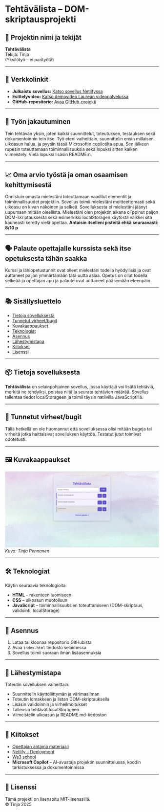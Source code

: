 # Tehtävälista – DOM-skriptausprojekti

## 👤 Projektin nimi ja tekijät
**Tehtävälista**  
Tekijä: Tinja  
(Yksilötyö – ei parityötä)

---

## 🔗 Verkkolinkit
- **Julkaistu sovellus:** [Katso sovellus Netlifyssa](https://tehtavalistajava.netlify.app/)
- **Esittelyvideo:** [Katso demovideo Laurean videopalvelussa](https://google.com)
- **GitHub-repositorio:** [Avaa GitHub-projekti](https://github.com/pennanentinja/ToDo-java)

---

## 🤝 Työn jakautuminen
Tein tehtävän yksin, joten kaikki suunnittelut, toteutuksen, testauksen sekä dokumentoinnin tein itse. Työ eteni vaiheittain, suunnittelin ensin millaisen ulkoasun halua, ja pyysin tässä Microsoftin copilotilta apua. Sen jälkeen rupesin toteuttamaan toiminnallisuuksia sekä lopuksi sitten kaiken viimeistely. Vielä lopuksi lisäsin README:n.

---

## 📈 Oma arvio työstä ja oman osaamisen kehittymisestä
Onnistuin omasta mielestäni toteuttamaan vaaditut elementit ja toiminnallisuudet projektiin. Sovellus toimii mielestäni moitteettomasti sekä ulkoasu on kivan näköinen ja selkeä. Sovelluksesta ei mielestäni jäänyt uupumaan mitään oleellista. Mielestäni olen projektin aikana ol´ppinut paljon DOM-skriptauksesta sekä esimerkiksi localStoragen käytöstä vaikkei sitä kauheasti keretty vielä opettaa. 
**Antaisin itselleni pisteitä ehkä seuraavasti: 8/10 p**

---

## 🗣️ Palaute opettajalle kurssista sekä itse opetuksesta tähän saakka
Kurssi ja lähiopetustunnit ovat olleet mielestäni todella hyödyllisiä ja ovat auttaneet paljon ymmärtämään tätä uutta asiaa. Opetus on ollut todella selkeää ja opettajan apu ja palaute ovat auttaneet pääsemään eteenpäin. 

---

## 📚 Sisällysluettelo
- [Tietoja sovelluksesta](#tietoja-sovelluksesta)
- [Tunnetut virheet/bugit](#tunnetut-virheetbugit)
- [Kuvakaappaukset](#kuvakaappaukset)
- [Teknologiat](#teknologiat)
- [Asennus](#asennus)
- [Lähestymistapa](#lähestymistapa)
- [Kiitokset](#kiitokset)
- [Lisenssi](#lisenssi)

---

## 📦 Tietoja sovelluksesta
**Tehtävälista** on selainpohjainen sovellus, jossa käyttäjä voi lisätä tehtäviä, merkitä ne tehdyiksi, poistaa niitä ja seurata tehtävien määrää. Sovellus tallentaa tiedot localStorageen ja toimii täysin natiivilla JavaScriptillä.

---

## 🐞 Tunnetut virheet/bugit
Tällä hetkellä en ole huomannut että sovelluksessa olisi mitään bugeja tai virheitä jotka haittaisivat sovelluksen käyttöä. Testatut jutut toimivat odotetusti.

---

## 🖼️ Kuvakaappaukset
![Sovellus](kuvat/Sovellus.png)  
*Kuva: Tinja Pennanen*

---

## 🛠️ Teknologiat
Käytin seuraavia teknologioita:
- **HTML** – rakenteen luomiseen
- **CSS** – ulkoasun muotoiluun
- **JavaScript** – toiminnallisuuksien toteuttamiseen (DOM-skriptaus, validointi, localStorage)

---

## 🚀 Asennus
1. Lataa tai kloonaa repositorio GitHubista
2. Avaa `index.html` tiedosto selaimessa
3. Sovellus toimii suoraan ilman lisäasennuksia

---

## 🧭 Lähestymistapa
Toteutin sovelluksen vaiheittain:
- Suunnittelin käyttöliittymän ja värimaailman
- Toteutin lomakkeen ja listan DOM-skriptauksella
- Lisäsin validoinnin ja virheilmoitukset
- Tallensin tehtävät localStorageen
- Viimeistelin ulkoasun ja README.md-tiedoston

---

## 🙏 Kiitokset
- [Opettajan antama materiaali](https://mika-stenberg.gitbook.io/web-sovelluksia-javascriptin-avulla)
- [Netlify – Deployment](https://www.netlify.com/)
- [Ws3 school](https://www.w3schools.com/java/)
- **Microsoft Copilot** – AI-avustaja projektin suunnittelussa, koodin tarkistuksessa ja dokumentoinnissa

---

## 📄 Lisenssi
Tämä projekti on lisensoitu MIT-lisenssillä.  
© Tinja 2025